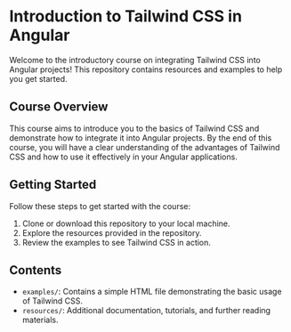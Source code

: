 # Introduction to Tailwind CSS in Angular

Welcome to the introductory course on integrating Tailwind CSS into Angular projects! This repository contains resources and examples to help you get started.

## Course Overview

This course aims to introduce you to the basics of Tailwind CSS and demonstrate how to integrate it into Angular projects. By the end of this course, you will have a clear understanding of the advantages of Tailwind CSS and how to use it effectively in your Angular applications.

## Getting Started

Follow these steps to get started with the course:

1. Clone or download this repository to your local machine.
2. Explore the resources provided in the repository.
3. Review the examples to see Tailwind CSS in action.

## Contents

- `examples/`: Contains a simple HTML file demonstrating the basic usage of Tailwind CSS.
- `resources/`: Additional documentation, tutorials, and further reading materials.